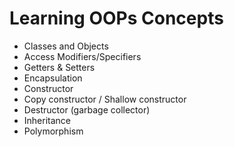 
# Learning OOPs Concepts
  - Classes and Objects
  - Access Modifiers/Specifiers
  - Getters & Setters
  - Encapsulation
  - Constructor
  - Copy constructor / Shallow constructor
  - Destructor (garbage collector)
  - Inheritance
  - Polymorphism

 